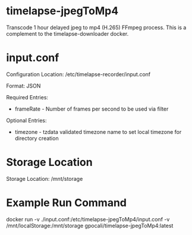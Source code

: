 # timelapse-jpegToMp4
 Transcode 1 hour delayed jpeg to mp4 (H.265) FFmpeg process.  This is a complement to the timelapse-downloader docker.
 
# input.conf
Configuration Location: /etc/timelapse-recorder/input.conf

Format: JSON

Required Entries:
 - frameRate - Number of frames per second to be used via filter

Optional Entries:
 - timezone - tzdata validated timezone name to set local timezone for directory creation
 
# Storage Location
 Storage Location: /mnt/storage
 
# Example Run Command
 docker run -v ./input.conf:/etc/timelapse-jpegToMp4/input.conf -v /mnt/localStorage:/mnt/storage gpocali/timelapse-jpegToMp4:latest
